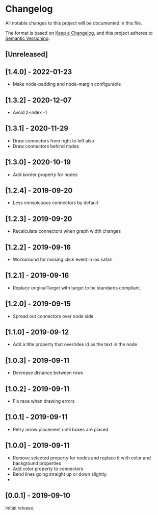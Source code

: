 # Changelog

All notable changes to this project will be documented in this file.

The format is based on [Keep a Changelog](https://keepachangelog.com/en/1.0.0/),
and this project adheres to [Semantic Versioning](https://semver.org/spec/v2.0.0.html).

## [Unreleased]

## [1.4.0] - 2022-01-23

-   Make node-padding and node-margin configurable

## [1.3.2] - 2020-12-07

-   Avoid z-index -1

## [1.3.1] - 2020-11-29

-   Draw connectors from right to left also
-   Draw connectors behind nodes

## [1.3.0] - 2020-10-19

-   Add border property for nodes

## [1.2.4] - 2019-09-20

-   Less conspicuous connectors by default

## [1.2.3] - 2019-09-20

-   Recalculate connectors when graph width changes

## [1.2.2] - 2019-09-16

-   Workaround for missing click event in ios safari

## [1.2.1] - 2019-09-16

-   Replace originalTarget with target to be standards compliant.

## [1.2.0] - 2019-09-15

-   Spread out connectors over node side

## [1.1.0] - 2019-09-12

-   Add a title property that overrides id as the text in the node

## [1.0.3] - 2019-09-11

-   Decrease distance between rows

## [1.0.2] - 2019-09-11

-   Fix race when drawing errors

## [1.0.1] - 2019-09-11

-   Retry arrow placement until boxes are placed

## [1.0.0] - 2019-09-11

-   Remove selected property for nodes and replace it with color and background properties
-   Add color property to connectors
-   Bend lines going straight up or down slightly.
-

## [0.0.1] - 2019-09-10

Initial release.
